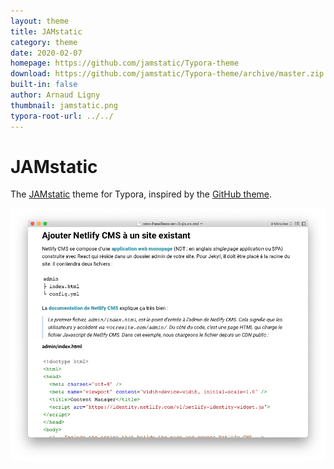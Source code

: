 ```yaml
---
layout: theme
title: JAMstatic
category: theme
date: 2020-02-07
homepage: https://github.com/jamstatic/Typora-theme
download: https://github.com/jamstatic/Typora-theme/archive/master.zip
built-in: false
author: Arnaud Ligny
thumbnail: jamstatic.png
typora-root-url: ../../
---
```


# JAMstatic

The [JAMstatic](https://jamstatic.fr/) theme for Typora, inspired by the [GitHub theme](http://theme.typora.io/theme/Github/).

![Theme preview](/media/theme/jamstatic/jamstatic-theme.png)
